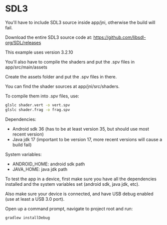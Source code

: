# SDL3
You'll have to include SDL3 source inside app/jni, otherwise the build will fail.

Download the entire SDL3 source code at:
https://github.com/libsdl-org/SDL/releases

This example uses version 3.2.10

You'll also have to compile the shaders and put the .spv files in app/src/main/assets

Create the assets folder and put the .spv files in there.

You can find the shader sources at app/jni/src/shaders.

To compile them into .spv files, use:
```bash
glslc shader.vert -o vert.spv
glslc shader.frag -o frag.spv
```

Dependencies:
- Android sdk 36 (has to be at least version 35, but should use most recent version)
- Java jdk 17 (important to be version 17, more recent versions will cause a build fail)

System variables:
- ANDROID_HOME: android sdk path
- JAVA_HOME: java jdk path

To test the app in a device, first make sure you have all the dependencies installed and the system variables set (android sdk, java jdk, etc).

Also make sure your device is connected, and have USB debug enabled (use at least a USB 3.0 port).

Open up a command prompt, navigate to project root and run:
```bash
gradlew installDebug
```